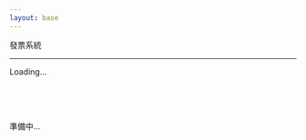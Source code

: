 ```yaml
---
layout: base
---
```


<p class="fs-2 text-center">發票系統</p>
<hr />
<div class="pages">
    <div class="text-center">
        <div class="spinner-grow" style="width: 5rem; height: 5rem;" role="status">
            <span class="visually-hidden">Loading...</span>
        </div>
        <p class="fs-2">準備中...</p>
    </div>
</div>
<div id="overview" class="pages container" style="display: none">
    <p class="fs-3 text-center">總覽</p>
    <div class="mb-3">
        <button class="btn btn-primary m-1" id="overview_btn_add" data-bs-toggle="modal"
            data-bs-target="#overview_modal_add">新增發票</button>
        <button class="btn btn-success m-1" id="overview_btn_update">重新整理</button>
    </div>
    <table class="table">
        <thead>
            <tr>
                <th scope="col">載具名稱</th>
                <th scope="col">發票日期</th>
                <th scope="col">商店店名</th>
                <th scope="col">發票號碼</th>
                <th scope="col">總金額</th>
                <th scope="col">動作</th>
            </tr>
        </thead>
        <tbody id="overview_tbody">
        </tbody>
    </table>
</div>
<script type="module" src="assets/js/invoice_system.mjs"></script>